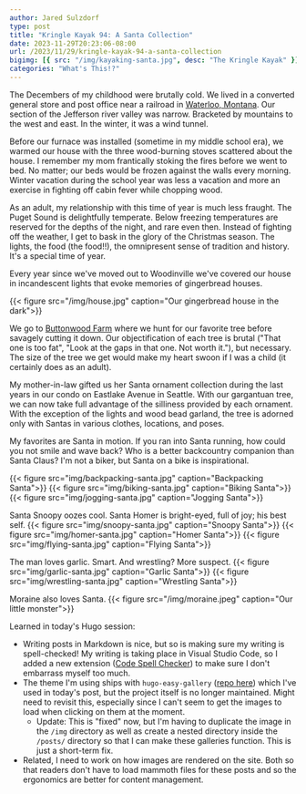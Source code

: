 ```yaml
---
author: Jared Sulzdorf
type: post
title: "Kringle Kayak 94: A Santa Collection"
date: 2023-11-29T20:23:06-08:00
url: /2023/11/29/kringle-kayak-94-a-santa-collection
bigimg: [{ src: "/img/kayaking-santa.jpg", desc: "The Kringle Kayak" }]
categories: "What's This!?"
---
```


The Decembers of my childhood were brutally cold. We lived in a converted general store and post office near a railroad in [Waterloo, Montana](https://en.wikipedia.org/wiki/Waterloo,_Montana). Our section of the Jefferson river valley was narrow. Bracketed by mountains to the west and east. In the winter, it was a wind tunnel.

Before our furnace was installed (sometime in my middle school era), we warmed our house with the three wood-burning stoves scattered about the house. I remember my mom frantically stoking the fires before we went to bed. No matter; our beds would be frozen against the walls every morning. Winter vacation during the school year was less a vacation and more an exercise in fighting off cabin fever while chopping wood.

<!--more-->

As an adult, my relationship with this time of year is much less fraught. The Puget Sound is delightfully temperate. Below freezing temperatures are reserved for the depths of the night, and rare even then. Instead of fighting off the weather, I get to bask in the glory of the Christmas season. The lights, the food (the food!!), the omnipresent sense of tradition and history. It's a special time of year.

Every year since we've moved out to Woodinville we've covered our house in incandescent lights that evoke memories of gingerbread houses.

{{< figure src="/img/house.jpg" caption="Our gingerbread house in the dark">}}

We go to [Buttonwood Farm](http://www.buttonwoodfarm.com/) where we hunt for our favorite tree before savagely cutting it down. Our objectification of each tree is brutal ("That one is too fat", "Look at the gaps in that one. Not worth it."), but necessary. The size of the tree we get would make my heart swoon if I was a child (it certainly does as an adult).

My mother-in-law gifted us her Santa ornament collection during the last years in our condo on Eastlake Avenue in Seattle. With our gargantuan tree, we can now take full advantage of the silliness provided by each ornament. With the exception of the lights and wood bead garland, the tree is adorned only with Santas in various clothes, locations, and poses.

My favorites are Santa in motion. If you ran into Santa running, how could you not smile and wave back? Who is a better backcountry companion than Santa Claus? I'm not a biker, but Santa on a bike is inspirational.

{{< figure src="img/backpacking-santa.jpg" caption="Backpacking Santa">}}
{{< figure src="img/biking-santa.jpg" caption="Biking Santa">}}
{{< figure src="img/jogging-santa.jpg" caption="Jogging Santa">}}

Santa Snoopy oozes cool. Santa Homer is bright-eyed, full of joy; his best self.
{{< figure src="img/snoopy-santa.jpg" caption="Snoopy Santa">}}
{{< figure src="img/homer-santa.jpg" caption="Homer Santa">}}
{{< figure src="img/flying-santa.jpg" caption="Flying Santa">}}

The man loves garlic. Smart. And wrestling? More suspect.
{{< figure src="img/garlic-santa.jpg" caption="Garlic Santa">}}
{{< figure src="img/wrestling-santa.jpg" caption="Wrestling Santa">}}

Moraine also loves Santa.
{{< figure src="/img/moraine.jpeg" caption="Our little monster">}}

Learned in today's Hugo session:

- Writing posts in Markdown is nice, but so is making sure my writing is spell-checked! My writing is taking place in Visual Studio Code, so I added a new extension ([Code Spell Checker](https://marketplace.visualstudio.com/items?itemName=streetsidesoftware.code-spell-checker)) to make sure I don't embarrass myself too much.
- The theme I'm using ships with `hugo-easy-gallery` ([repo here](https://github.com/liwenyip/hugo-easy-gallery/)) which I've used in today's post, but the project itself is no longer maintained. Might need to revisit this, especially since I can't seem to get the images to load when clicking on them at the moment.
  - Update: This is "fixed" now, but I'm having to duplicate the image in the `/img` directory as well as create a nested directory inside the `/posts/` directory so that I can make these galleries function. This is just a short-term fix.
- Related, I need to work on how images are rendered on the site. Both so that readers don't have to load mammoth files for these posts and so the ergonomics are better for content management.
